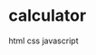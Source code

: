 # calculator
html css javascript
<!--Simple but Cool Calulator made with html ,css, javascript made by Ahmed Alzeer!-->
